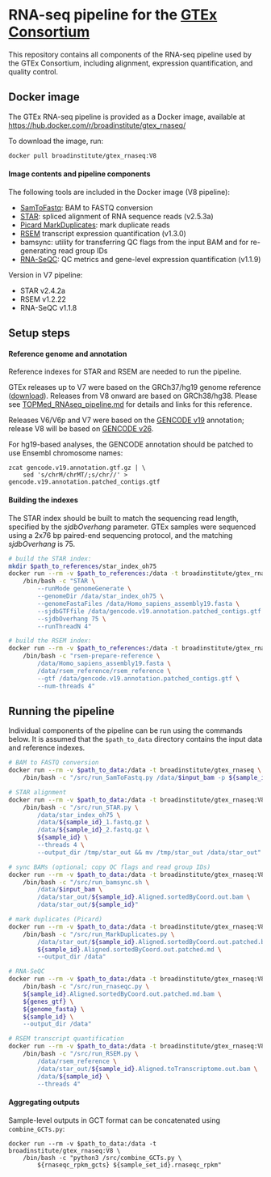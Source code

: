 # RNA-seq pipeline for the [GTEx Consortium](www.gtexportal.org)

This repository contains all components of the RNA-seq pipeline used by the GTEx Consortium, including alignment, expression quantification, and quality control.

## Docker image
The GTEx RNA-seq pipeline is provided as a Docker image, available at https://hub.docker.com/r/broadinstitute/gtex_rnaseq/

To download the image, run:
```bash
docker pull broadinstitute/gtex_rnaseq:V8
```

#### Image contents and pipeline components
The following tools are included in the Docker image (V8 pipeline):

* [SamToFastq](http://broadinstitute.github.io/picard/command-line-overview.html#SamToFastq): BAM to FASTQ conversion
* [STAR](https://github.com/alexdobin/STAR): spliced alignment of RNA sequence reads (v2.5.3a)
* [Picard MarkDuplicates](https://broadinstitute.github.io/picard/command-line-overview.html#MarkDuplicates): mark duplicate reads
* [RSEM](http://deweylab.github.io/RSEM) transcript expression quantification (v1.3.0)
* bamsync: utility for transferring QC flags from the input BAM and for re-generating read group IDs
* [RNA-SeQC](https://github.com/francois-a/rnaseqc): QC metrics and gene-level expression quantification (v1.1.9)

Version in V7 pipeline:
* STAR v2.4.2a
* RSEM v1.2.22
* RNA-SeQC v1.1.8

##  Setup steps
#### Reference genome and annotation
Reference indexes for STAR and RSEM are needed to run the pipeline.

GTEx releases up to V7 were based on the GRCh37/hg19 genome reference ([download](http://www.broadinstitute.org/ftp/pub/seq/references/Homo_sapiens_assembly19.fasta)). Releases from V8 onward are based on GRCh38/hg38. Please see [TOPMed_RNAseq_pipeline.md](https://github.com/broadinstitute/gtex-pipeline/blob/master/TOPMed_RNAseq_pipeline.md) for details and links for this reference.

Releases V6/V6p and V7 were based on the [GENCODE v19](https://www.gencodegenes.org/human/release_19.html) annotation; release V8 will be based on [GENCODE v26](https://www.gencodegenes.org/human/release_26.html).

For hg19-based analyses, the GENCODE annotation should be patched to use Ensembl chromosome names:
```
zcat gencode.v19.annotation.gtf.gz | \
    sed 's/chrM/chrMT/;s/chr//' > gencode.v19.annotation.patched_contigs.gtf
```

#### Building the indexes
The STAR index should be built to match the sequencing read length, specified by the _sjdbOverhang_ parameter. GTEx samples were sequenced using a 2x76 bp paired-end sequencing protocol, and the matching _sjdbOverhang_ is 75.

```bash
# build the STAR index:
mkdir $path_to_references/star_index_oh75
docker run --rm -v $path_to_references:/data -t broadinstitute/gtex_rnaseq:V8 \
    /bin/bash -c "STAR \
        --runMode genomeGenerate \
        --genomeDir /data/star_index_oh75 \
        --genomeFastaFiles /data/Homo_sapiens_assembly19.fasta \
        --sjdbGTFfile /data/gencode.v19.annotation.patched_contigs.gtf \
        --sjdbOverhang 75 \
        --runThreadN 4"

# build the RSEM index:
docker run --rm -v $path_to_references:/data -t broadinstitute/gtex_rnaseq:V8 \
    /bin/bash -c "rsem-prepare-reference \
        /data/Homo_sapiens_assembly19.fasta \
        /data/rsem_reference/rsem_reference \
        --gtf /data/gencode.v19.annotation.patched_contigs.gtf \
        --num-threads 4"
```

## Running the pipeline
Individual components of the pipeline can be run using the commands below. It is assumed that the `$path_to_data` directory  contains the input data and reference indexes.

```bash
# BAM to FASTQ conversion
docker run --rm -v $path_to_data:/data -t broadinstitute/gtex_rnaseq \
    /bin/bash -c "/src/run_SamToFastq.py /data/$input_bam -p ${sample_id} -o /data"

# STAR alignment
docker run --rm -v $path_to_data:/data -t broadinstitute/gtex_rnaseq:V8 \
    /bin/bash -c "/src/run_STAR.py \
        /data/star_index_oh75 \
        /data/${sample_id}_1.fastq.gz \
        /data/${sample_id}_2.fastq.gz \
        ${sample_id} \
        --threads 4 \
        --output_dir /tmp/star_out && mv /tmp/star_out /data/star_out"

# sync BAMs (optional; copy QC flags and read group IDs)
docker run --rm -v $path_to_data:/data -t broadinstitute/gtex_rnaseq:V8 \
    /bin/bash -c "/src/run_bamsync.sh \
        /data/$input_bam \
        /data/star_out/${sample_id}.Aligned.sortedByCoord.out.bam \
        /data/star_out/${sample_id}"

# mark duplicates (Picard)
docker run --rm -v $path_to_data:/data -t broadinstitute/gtex_rnaseq:V8 \
    /bin/bash -c "/src/run_MarkDuplicates.py \
        /data/star_out/${sample_id}.Aligned.sortedByCoord.out.patched.bam \
        ${sample_id}.Aligned.sortedByCoord.out.patched.md \
        --output_dir /data"

# RNA-SeQC
docker run --rm -v $path_to_data:/data -t broadinstitute/gtex_rnaseq:V8 \
    /bin/bash -c "/src/run_rnaseqc.py \
    ${sample_id}.Aligned.sortedByCoord.out.patched.md.bam \
    ${genes_gtf} \
    ${genome_fasta} \
    ${sample_id} \
    --output_dir /data"

# RSEM transcript quantification
docker run --rm -v $path_to_data:/data -t broadinstitute/gtex_rnaseq:V8 \
    /bin/bash -c "/src/run_RSEM.py \
        /data/rsem_reference \
        /data/star_out/${sample_id}.Aligned.toTranscriptome.out.bam \
        /data/${sample_id} \
        --threads 4"
```

#### Aggregating outputs
Sample-level outputs in GCT format can be concatenated using `combine_GCTs.py`:
```
docker run --rm -v $path_to_data:/data -t broadinstitute/gtex_rnaseq:V8 \
    /bin/bash -c "python3 /src/combine_GCTs.py \
        ${rnaseqc_rpkm_gcts} ${sample_set_id}.rnaseqc_rpkm"
```
